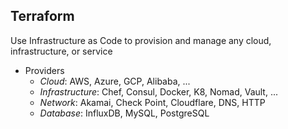 ## Terraform 

Use Infrastructure as Code to provision and manage any cloud, infrastructure, or service

* Providers
  * *Cloud*: AWS, Azure, GCP, Alibaba, ...
  * *Infrastructure*: Chef, Consul, Docker, K8, Nomad, Vault, ...
  * *Network*: Akamai, Check Point, Cloudflare, DNS, HTTP
  * *Database*: InfluxDB, MySQL, PostgreSQL


  